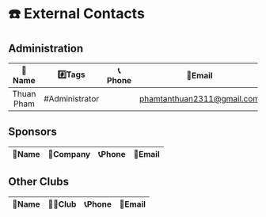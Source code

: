 # ☎️ External Contacts

## Administration

| 👤Name | #️⃣Tags | 📞Phone | 📧Email | 💬Comments |
| :---: | :---: | :---: | :---: | :---: |
| Thuan Pham | #Administrator | | phamtanthuan2311@gmail.com | Opensource Leader |

## Sponsors

| 👤Name  | 🏢Company | 📞Phone | 📧Email |
| :---: |  :---:  | :---: | :---: |

## Other Clubs

| 👤Name  |  👯‍♀️Club | 📞Phone | 📧Email |
| :---: |  :---:  | :---: | :---: |

